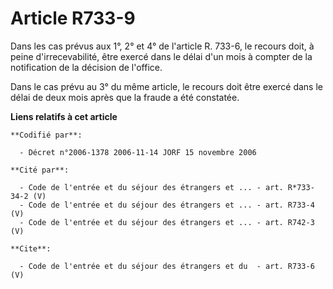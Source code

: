 # Article R733-9

Dans les cas prévus aux 1°, 2° et 4° de l'article R. 733-6, le recours doit, à peine d'irrecevabilité, être exercé dans le
délai d'un mois à compter de la notification de la décision de l'office.

Dans le cas prévu au 3° du même article, le recours doit être exercé dans le délai de deux mois après que la fraude a été
constatée.

**Liens relatifs à cet article**

	**Codifié par**:

	  - Décret n°2006-1378 2006-11-14 JORF 15 novembre 2006

	**Cité par**:

	  - Code de l'entrée et du séjour des étrangers et ... - art. R*733-34-2 (V)
	  - Code de l'entrée et du séjour des étrangers et ... - art. R733-4 (V)
	  - Code de l'entrée et du séjour des étrangers et ... - art. R742-3 (V)

	**Cite**:

	  - Code de l'entrée et du séjour des étrangers et du  - art. R733-6 (V)
